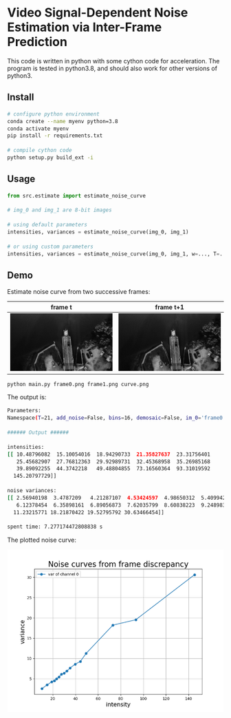 # Video Signal-Dependent Noise Estimation via Inter-Frame Prediction

This code is written in python with some cython code for acceleration.
The program is tested in python3.8, and should also work for other versions of python3.

## Install


``` bash
# configure python environment
conda create --name myenv python=3.8
conda activate myenv
pip install -r requirements.txt

# compile cython code
python setup.py build_ext -i
```

## Usage

``` python
from src.estimate import estimate_noise_curve

# img_0 and img_1 are 8-bit images

# using default parameters
intensities, variances = estimate_noise_curve(img_0, img_1)

# or using custom parameters
intensities, variances = estimate_noise_curve(img_0, img_1, w=..., T=..., th=..., q=..., bins=..., s=...)


```


## Demo

Estimate noise curve from two successive frames:

frame t             |  frame t+1
:---:|:---:
![](frame0.png)  |  ![](frame1.png)

``` bash
python main.py frame0.png frame1.png curve.png
```

The output is:
``` bash
Parameters:
Namespace(T=21, add_noise=False, bins=16, demosaic=False, im_0='frame0.png', im_1='frame1.png', noise_a=3, noise_b=3, out='curve.png', quantile=5, search_range=5, th=3, w=20)

###### Output ###### 

intensities:
[[ 10.48796082  15.10054016  18.94290733  21.35827637  23.31756401
   25.45682907  27.76812363  29.92989731  32.45368958  35.26985168
   39.89092255  44.3742218   49.48804855  73.16560364  93.31019592
  145.20797729]] 

noise variances:
[[ 2.56940198  3.4787209   4.21287107  4.53424597  4.98650312  5.40994263
   6.12378454  6.35898161  6.89056873  7.62035799  8.60838223  9.24898338
  11.23215771 18.21870422 19.52795792 30.63466454]] 

spent time: 7.277174472808838 s

```

The plotted noise curve:

<!-- ![](curve.png | width=100) -->


<img src="curve.png" alt="alt text" width="600"/>